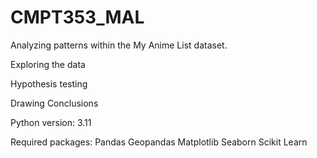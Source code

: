 # CMPT353_MAL
Analyzing patterns within the My Anime List dataset.

Exploring the data

Hypothesis testing

Drawing Conclusions


Python version: 3.11

Required packages:
Pandas
Geopandas
Matplotlib
Seaborn
Scikit Learn
